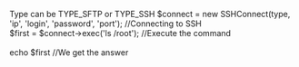 Type can be TYPE_SFTP or TYPE_SSH
$connect = new SSHConnect(type, 'ip', 'login', 'password', 'port'); //Connecting to SSH <br>
$first = $connect->exec('ls /root'); //Execute the command<br>
<br>
echo $first //We get the answer<br>
